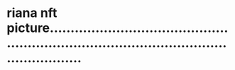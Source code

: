 # riana nft picture..................................................................................................................
